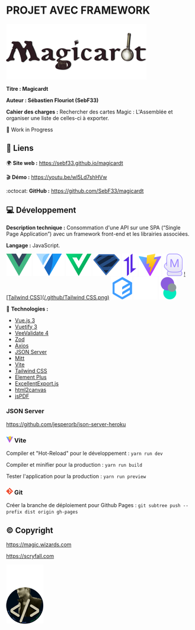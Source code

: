 # PROJET AVEC FRAMEWORK
![logo_magicardt](/.github/logo_magicardt.png)

**Titre : Magicardt**

**Auteur : Sébastien Flouriot (SebF33)**

**Cahier des charges :**
Rechercher des cartes Magic : L'Assemblée et organiser une liste de celles-ci à exporter.

:construction: Work in Progress


## :link: Liens
:earth_africa: **Site web :** https://sebf33.github.io/magicardt

:clapper: **Démo :** https://youtu.be/wl5Ld7shHVw

:octocat: **GitHub :** https://github.com/SebF33/magicardt


## :computer: Développement
**Description technique :** Consommation d'une API sur une SPA (“Single Page Application”) avec un framework front-end et les librairies associées.

**Langage :** JavaScript.

[![Vue.js](/.github/Vue.js.png)](https://vuejs.org) [![Vuetify](/.github/Vuetify.png)](https://vuetifyjs.com) [![VeeValidate](/.github/VeeValidate.png)](https://vee-validate.logaretm.com) [![Zod](/.github/Zod.png)](https://github.com/colinhacks/zod) [![Axios](/.github/Axios.png)](https://axios-http.com) [![Vite](/.github/Vite.png)](https://vitejs.dev) [![Mitt](/.github/Mitt.png)](https://github.com/developit/mitt) [![Tailwind CSS](/.github/Tailwind CSS.png)](https://tailwindcss.com) [![Element](/.github/Element.png)](https://element-plus.org/en-US/) [![html2canvas](/.github/html2canvas.png)](https://html2canvas.hertzen.com) [![jsPDF](/.github/jsPDF.png)](https://parall.ax/products/jspdf)

:toolbox: **Technologies :**
- [Vue.js 3](https://vuejs.org/guide/introduction.html)
- [Vuetify 3](https://next.vuetifyjs.com/en/getting-started/installation)
- [VeeValidate 4](https://vee-validate.logaretm.com/v4/guide/overview)
- [Zod](https://vee-validate.logaretm.com/v4/integrations/zod-schema-validation)
- [Axios](https://axios-http.com/docs/intro)
- [JSON Server](https://github.com/typicode/json-server)
- [Mitt](https://github.com/developit/mitt)
- [Vite](https://vitejs.dev/guide)
- [Tailwind CSS](https://tailwindcss.com/docs/guides/vite)
- [Element Plus](https://element-plus.org/en-US/guide/installation.html)
- [ExcellentExport.js](https://github.com/jmaister/excellentexport)
- [html2canvas](https://html2canvas.hertzen.com/documentation)
- [jsPDF](https://rawgit.com/MrRio/jsPDF/master/docs/index.html)


### JSON Server
https://github.com/jesperorb/json-server-heroku


### ![Vite_tiny](/.github/Vite_tiny.png) Vite
Compiler et "Hot-Reload" pour le développement :
`yarn run dev`

Compiler et minifier pour la production :
`yarn run build`

Tester l'application pour la production :
`yarn run preview`


### ![Git_tiny](/.github/Git_tiny.png) Git
Créer la branche de déploiement pour Github Pages :
`git subtree push --prefix dist origin gh-pages`


## :copyright: Copyright
https://magic.wizards.com

https://scryfall.com


![avatar](/.github/avatar.png)
